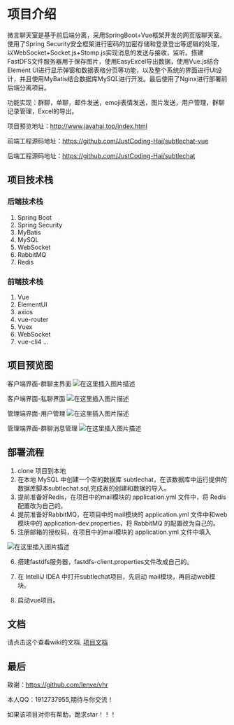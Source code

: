 # 项目介绍
微言聊天室是基于前后端分离，采用SpringBoot+Vue框架开发的网页版聊天室。
使用了Spring Security安全框架进行密码的加密存储和登录登出等逻辑的处理，以WebSocket+Socket.js+Stomp.js实现消息的发送与接收，监听。搭建FastDFS文件服务器用于保存图片，使用EasyExcel导出数据，使用Vue.js结合Element UI进行显示弹窗和数据表格分页等功能，以及整个系统的界面进行UI设计，并且使用MyBatis结合数据库MySQL进行开发。最后使用了Nginx进行部署前后端分离项目。

功能实现：群聊，单聊，邮件发送，emoji表情发送，图片发送，用户管理，群聊记录管理，Excel的导出。

项目预览地址：http://www.javahai.top/index.html

前端工程源码地址：https://github.com/JustCoding-Hai/subtlechat-vue

后端工程源码地址：https://github.com/JustCoding-Hai/subtlechat

## 项目技术栈
### 后端技术栈
1. Spring Boot
2. Spring Security
3. MyBatis
4. MySQL
5. WebSocket
6. RabbitMQ
7. Redis

### 前端技术栈
1. Vue
2. ElementUI
3. axios
4. vue-router
5. Vuex
6. WebSocket
7. vue-cli4
...

## 项目预览图
客户端界面-群聊主界面
![在这里插入图片描述](https://img-blog.csdnimg.cn/20201108163850583.png)

客户端界面-私聊界面
![在这里插入图片描述](https://img-blog.csdnimg.cn/2020110816390059.png)

管理端界面-用户管理
![在这里插入图片描述](https://img-blog.csdnimg.cn/20201108163906854.png)

管理端界面-群聊消息管理
![在这里插入图片描述](https://img-blog.csdnimg.cn/20201108163912953.png)


## 部署流程
1. clone 项目到本地
2. 在本地 MySQL 中创建一个空的数据库 subtlechat，在该数据库中运行提供的数据库脚本subtlechat.sql,完成表的创建和数据的导入。
3. 提前准备好Redis，在项目中的mail模块的 application.yml 文件中，将 Redis 配置改为自己的。
4. 提前准备好RabbitMQ，在项目中的mail模块的 application.yml 文件中和web模块中的 application-dev.properties，将 RabbitMQ 的配置改为自己的。
5. 注册邮箱的授权码，在项目中的mail模块的 application.yml 文件中填入

![在这里插入图片描述](https://img-blog.csdnimg.cn/20201108165225396.png)

6. 搭建fastdfs服务器，fastdfs-client.properties文件改成自己的。

7. 在 IntelliJ IDEA 中打开subtlechat项目，先启动 mail模块，再启动web模块。

8. 启动vue项目。

## 文档
请点击这个查看wiki的文档.
[项目文档](https://github.com/JustCoding-Hai/subtlechat/wiki)

## 最后
致谢：https://github.com/lenve/vhr

本人QQ：1912737955,期待与你交流！

如果该项目对你有帮助，跪求star！！！
